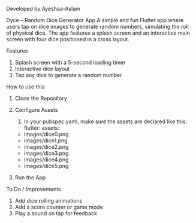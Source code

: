 Developed by Ayeshaa-Aslam

Dyce – Random Dice Generator App
A simple and fun Flutter app where users tap on dice images to generate random numbers, simulating the roll of physical dice. The app features a splash screen and an interactive main screen with four dice positioned in a cross layout.

Features
1. Splash screen with a 5-second loading timer
2. Interactive dice layout
3. Tap any dice to generate a random number

How to use this
1. Clone the Repository
2. Configure Assets
   
   1. In your pubspec.yaml, make sure the assets are declared like this:
       flutter:
  assets:
    - images/dice0.png
    - images/dice1.png
    - images/dice2.png
    - images/dice3.png
    - images/dice4.png
    - images/dice5.png
3. Run the App

To Do / Improvements
1. Add dice rolling animations
2. Add a score counter or game mode
3. Play a sound on tap for feedback
      
